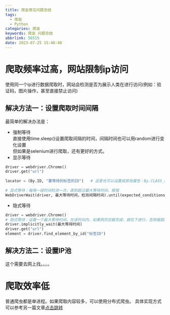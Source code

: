 ```yaml
---
title: 爬虫常见问题总结
tags:
  - 爬虫
  - Python
categories: 爬虫
keywords: 爬虫 问题总结
abbrlink: 56515
date: 2023-07-25 15:48:48
---
```

# 爬取频率过高，网站限制ip访问
使用同一个ip进行数据爬取时，网站会检测是否为展示人类在进行访问(例如：验证码，图片操作，甚至直接禁止访问)
## 解决方法一：设置爬取时间间隔
最简单的解决办法是：
* 强制等待  
直接使用time.sleep()设置爬取间隔的时间，间隔时间也可以用random进行变化设置  
但如果是selenium进行爬取，还有更好的方式。
* 显示等待
```python
driver = webdriver.Chrome()
driver.get("url")
 
locator = (By.ID, "要等待的标签的ID")   # 这里也可以设置成其他属性：By.CLASS_NAME...
 
# 显式等待：每隔一段时间检测一次，直到超过最大等待时间，报错
WebDriverWait(driver, 最大等待时间，检测间隔时间).until(expected_conditions.presence_of_element_located(locator))
```

* 隐式等待

```python
driver = webdriver.Chrome()
# 隐式等待：设置一个最大等待时间。在该时间内，如果网页加载完成，就往下进行，否侧报超时加载
driver.implicitly_wait(最大等待时间) 
driver.get("url")
element = driver.find_element_by_id("标签ID")
```
## 解决方法二：设置IP池
这个需要去网上找。。。。

# 爬取效率低
普通爬虫都是单进程。如果爬取内容较多，可以使用分布式爬虫。
具体实现方式可以参考另一篇文章[点击跳转](分布式爬虫.html)

 
